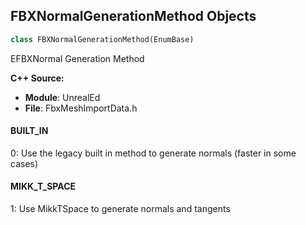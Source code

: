 ## FBXNormalGenerationMethod Objects

```python
class FBXNormalGenerationMethod(EnumBase)
```

EFBXNormal Generation Method

**C++ Source:**

- **Module**: UnrealEd
- **File**: FbxMeshImportData.h

<a id="unreal.FBXNormalGenerationMethod.BUILT_IN"></a>

#### BUILT_IN

0: Use the legacy built in method to generate normals (faster in some cases)

<a id="unreal.FBXNormalGenerationMethod.MIKK_T_SPACE"></a>

#### MIKK_T_SPACE

1: Use MikkTSpace to generate normals and tangents

<a id="unreal.VertexColorImportOption"></a>